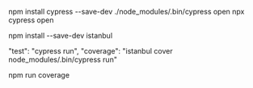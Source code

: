 npm install cypress --save-dev <!-- install cypress -->
./node_modules/.bin/cypress open <!-- to open cypress the first time -->
npx cypress open <!-- to open cypress -->

<!-- Install istanbul to obtain the coverage and it also allows
you to run the tests from your terminal rather than the browser
via Cypress -->

npm install --save-dev istanbul <!-- install istanbul -->

<!-- Add this to your package.json file on the frontend -->

"test": "cypress run",
"coverage": "istanbul cover node_modules/.bin/cypress run"

<!-- calculate coverage and run all tests -->

npm run coverage <!-- run the coverage -->
